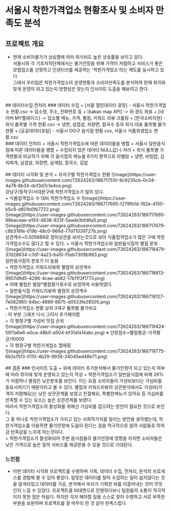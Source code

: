 # 서울시 착한가격업소 현황조사 및 소비자 만족도 분석

## 프로젝트 개요
+ 현재 소비자물가가 상승함에 따라 외식비도 높은 상승률을 보이고 있다. <br>
서울시와 각 기초자치단체에서는 물가안정을 위해 가격이 저렴하고 서비스가 좋은 모범업소를 선정하고 인센티브를 제공하는 '착한가격업소'라는 제도를 실시하고 있다.<br>
그래서 우리팀은 착한가격업소의 운영현황과 소비자만족도를 분석하여 현재 취지와 맞게 운영이 되고 있는지 방향성은 맞는지 인사이트 도출을 해보려고 한다.<br>
<br>
## 데이터수집·전처리
### 데이터 수집
+ [서울 열린데이터 광장] - 서울시 착한가격업소 현황.csv -> 업소명, 주소, 전화번호 둥
+ [kakao map API] -> 위·경도 좌표
+ [네이버 MY플레이스] -> 업소별 메뉴, 가격, 별점, 키워드 리뷰 크롤링
+ [한국소비자원] - 외식 품목별 가격 현황.csv -> 냉면, 삼겹살, 자장면, 칼국수 등의 외식 대표 품목별 물가 현황
+ [공공데이터포털] - 서울시 OO구 음식점 현황.csv, 서울시 식품위생업소 현황.csv
<br>
### 데이터 전처리
+ 서울시 착한가격업소에 따른 데이터들을 병합
+ 서울시 일반음식점에 따른 데이터들을 병합
  + 수집되지 않은 데이터 NULL값(-) 처리
+ 외식 품목별 가격현황과 비교하기 위해 각 음식점의 메뉴를 8가지 항목으로 라벨링
  + 냉면, 비빔밥, 김치찌개, 삼겹살, 자장면, 삼계탕, 칼국수, 김밥
<br>
<br>
## 데이터 시각화 및 분석
+ 자치구별 착한가격업소 현황
![image](https://user-images.githubusercontent.com/72624263/186717510-9c9235cb-0c04-4a78-8b34-dcf3d7c1e4ce.png)
<br>강남구/동작구/서대문구에 착한가격업소가 많이 있다.
<br>
+ 식품접객업소 수 대비 착한가격업소 수
![image](https://user-images.githubusercontent.com/72624263/186717695-f278fb1d-192e-4150-b5c8-d801b0fb7722.png)
<br>
![image](https://user-images.githubusercontent.com/72624263/186717665-98beceae-e193-4838-923f-5aade3bfd6a5.png)
<br>
![image](https://user-images.githubusercontent.com/72624263/186717679-c8b319fe-019b-48c0-966d-77d71039727b.png)
<br>
상관계수=0.505689로 양의상관을 보이는것으로 보아 식품접객업소가 많은 구에 착한가격업소수도 많다고 할 수 있다.
+ 서울시 착한가격업소와 일반음식점의 별점 분포<br>
![image](https://user-images.githubusercontent.com/72624263/186718479-37d28834-c7d1-4a23-ba10-f5eb7309b963.png)
<br>일반음식점의 분포가 더 높음
<br>
+ 착한가격업소 키워드리뷰와 별점의 상관계수<br>
![image](https://user-images.githubusercontent.com/72624263/186718813-9907d9d5-4296-4cee-ab82-17b11f3f1773.png)
<br>※ 이때 별점은 별점*별점평가횟수로 보정하여 사용하였다.
<br>
+ 일반음식점 키워드리뷰와 별점의 상관계수<br>
![image](https://user-images.githubusercontent.com/72624263/186719127-7e062965-84bc-4899-8875-d0533fe28505.png)
<br>
+ 착한가격업소 현황 상위 3개구 품목별 물가비교<br>
: 이 부분 그래프 다시 그려서 추가해야함
<br>
+ 각 행정구별 가성비 맛집 순위<br>
![image](https://user-images.githubusercontent.com/72624263/186719424-5911a6e6-e0ca-48b0-a504-bf31afa14abc.png)
※ 산정점수=별점평균-가격평균/10000
<br>
+ 각 행정구별 착한가게업소 맵매핑<br>
![image](https://user-images.githubusercontent.com/72624263/186719775-6b3cf5f3-0110-4b29-9936-34045ed48b71.png)
<br>
<br>
## 결론
### 인사이트 도출
+ 위에 데이터 추가분석해서 물가안정이 되고 있는지 여부에 따라 취지에 맞게 운영되고 있는지 작성
+ 착한가격업소가 일반음식점에 비해 28%가 저렴하나 별점은 낮은분포를 보인다. 이는 요즘 소비자들이 가성비보다는 가심비를 중요시여기기 때문이라고 볼 수 있다. 별점과 키워드리뷰의 상관분석에서도 가성비(가격이 저렴해요)는 낮은 상관관계를 보였고  친절해요, 특별한메뉴가 있어요 등 가심비를 만족할 수 있는 요소는 높은 상관관계를 보였다. <br>
따라서 착한가격업소의 활성화를 위해선 가심비를 잡으려는 방안이 필요한 것으로 보인다. <br>
그 중 하나로 착한가격업소가 가지고 있는 사회적가치를 알리는 방안을 생각했는데, 착한가격업소를 이용하면 물가안정에 도움이 된다는 점을 적극적으로 알려 사람들로 하여금 만족감을 느끼게 하는것이다.<br>
+ 착한가격업소가 활성화되어 주변 음식점들의 물가안정에 영향을 끼치면 소비자들은 낮은 가격으로 높은 질의 서비스를 제공받을 수 있을 것으로 기대된다.

### 느낀점
+ 이번 데이터 시각화 프로젝트를 수행하며 기획, 데이터 수집, 전처리, 분석의 프로세스를 경험해 볼 수 있어 좋았다. 알맞은 데이터를 찾아 수집하는 일이 쉽지않다는 것을 알게되었고 데이터를 가공, 분석해서 우리가 기획한 바를 이끌어내는 것이 무엇인지 느낄 수 있었다.
프로젝트를 비대면으로 진행하다보니 팀원들의 소통이 적극적이지 못한 점은 아쉽다.
하지만 각자 해야할 일을 스스로 찾아 수행하고 서로 부족한 부분을 보완하며 프로젝트를 잘 마무리 한 것 같아 만족스럽다.
